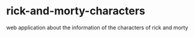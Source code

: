 # rick-and-morty-characters
web application about the information of the characters of rick and morty
